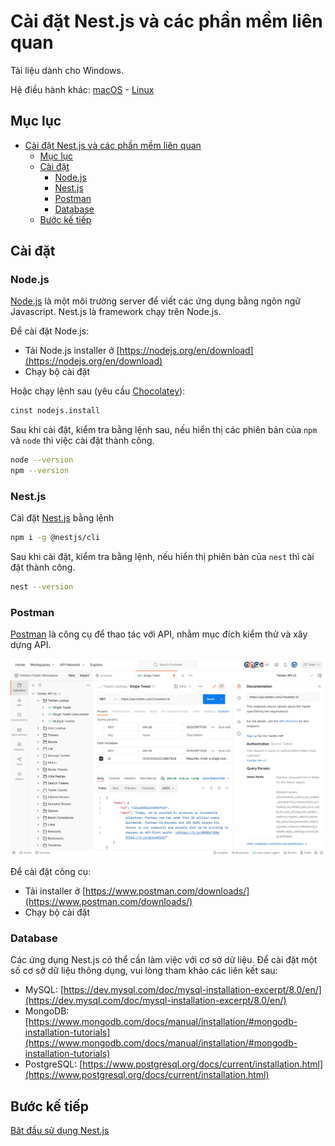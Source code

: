 # Cài đặt Nest.js và các phần mềm liên quan

Tài liệu dành cho Windows.

Hệ điều hành khác: [macOS](Tutorial-macOS.md) - [Linux](Tutorial-Linux.md)

## Mục lục

- [Cài đặt Nest.js và các phần mềm liên quan](#cài-đặt-nestjs-và-các-phần-mềm-liên-quan)
  - [Mục lục](#mục-lục)
  - [Cài đặt](#cài-đặt)
    - [Node.js](#nodejs)
    - [Nest.js](#nestjs)
    - [Postman](#postman)
    - [Database](#database)
  - [Bước kế tiếp](#bước-kế-tiếp)

## Cài đặt

### Node.js

[Node.js](https://nodejs.org/en) là một môi trường server để viết các ứng dụng bằng ngôn ngữ Javascript. Nest.js là framework chạy trên Node.js.

Để cài đặt Node.js:

- Tải Node.js installer ở [https://nodejs.org/en/download](https://nodejs.org/en/download)
- Chạy bộ cài đặt

Hoặc chạy lệnh sau (yêu cầu [Chocolatey](https://chocolatey.org/)):

```sh
cinst nodejs.install
```

Sau khi cài đặt, kiểm tra bằng lệnh sau, nếu hiển thị các phiên bản của `npm` và `node` thì việc cài đặt thành công.

```sh
node --version
npm --version
```

### Nest.js

Cài đặt [Nest.js](https://nestjs.com/) bằng lệnh

```sh
npm i -g @nestjs/cli
```

Sau khi cài đặt, kiểm tra bằng lệnh, nếu hiển thị phiên bản của `nest` thì cài đặt thành công.

```sh
nest --version
```

### Postman

[Postman](https://www.postman.com/) là công cụ để thao tác với API, nhằm mục đích kiểm thử và xây dựng API.

![Postman](../images/postman-product-screen.svg "Nguồn: postman.com")

Để cài đặt công cụ:

- Tải installer ở [https://www.postman.com/downloads/](https://www.postman.com/downloads/)
- Chạy bộ cài đặt

### Database

Các ứng dụng Nest.js có thể cần làm việc với cơ sở dữ liệu. Để cài đặt một số cơ sở dữ liệu thông dụng, vui lòng tham khảo các liên kết sau:

- MySQL: [https://dev.mysql.com/doc/mysql-installation-excerpt/8.0/en/](https://dev.mysql.com/doc/mysql-installation-excerpt/8.0/en/)
- MongoDB: [https://www.mongodb.com/docs/manual/installation/#mongodb-installation-tutorials](https://www.mongodb.com/docs/manual/installation/#mongodb-installation-tutorials)
- PostgreSQL: [https://www.postgresql.org/docs/current/installation.html](https://www.postgresql.org/docs/current/installation.html)

## Bước kế tiếp

[Băt đầu sử dụng Nest.js](../Readme.md#bắt-đầu-sử-dụng-nestjs)